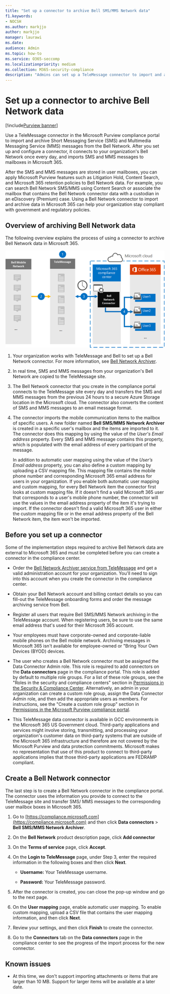 ```yaml
---
title: "Set up a connector to archive Bell SMS/MMS Network data"
f1.keywords:
- NOCSH
ms.author: markjjo
author: markjjo
manager: laurawi
ms.date: 
audience: Admin
ms.topic: how-to
ms.service: O365-seccomp
ms.localizationpriority: medium
ms.collection: M365-security-compliance
description: "Admins can set up a TeleMessage connector to import and archive SMS and MMS data from the Bell Network. This lets you archive data from third-party data sources in Microsoft 365 so you can use compliance features such as legal hold, content search, and retention policies to manage your organization's third-party data."
---
```


# Set up a connector to archive Bell Network data

[!include[Purview banner](../includes/purview-rebrand-banner.md)]

Use a TeleMessage connector in the Microsoft Purview compliance portal to import and archive Short Messaging Service (SMS) and Multimedia Messaging Service (MMS) messages from the Bell Network. After you set up and configure a connector, it connects to your organization's Bell Network once every day, and imports SMS and MMS messages to mailboxes in Microsoft 365.

After the SMS and MMS messages are stored in user mailboxes, you can apply Microsoft Purview features such as Litigation Hold, Content Search, and Microsoft 365 retention policies to Bell Network data. For example, you can search Bell Network SMS/MMS using Content Search or associate the mailbox that contains the Bell Network connector data with a custodian in an eDiscovery (Premium) case. Using a Bell Network connector to import and archive data in Microsoft 365 can help your organization stay compliant with government and regulatory policies.

## Overview of archiving Bell Network data

The following overview explains the process of using a connector to archive Bell Network data in Microsoft 365.

![Bell Network archiving workflow.](../media/BellNetworkConnectorWorkflow.png)

1. Your organization works with TeleMessage and Bell to set up a Bell Network connector. For more information, see [Bell Network Archiver](https://www.telemessage.com/office365-activation-for-bell-network-archiver).

2. In real time, SMS and MMS messages from your organization's Bell Network are copied to the TeleMessage site.

3. The Bell Network connector that you create in the compliance portal connects to the TeleMessage site every day and transfers the SMS and MMS messages from the previous 24 hours to a secure Azure Storage location in the Microsoft cloud. The connector also converts the content of SMS and MMS messages to an email message format.

4. The connector imports the mobile communication items to the mailbox of specific users. A new folder named **Bell SMS/MMS Network Archiver** is created in a specific user's mailbox and the items are imported to it. The connector does this mapping by using the value of the *User's Email address* property. Every SMS and MMS message contains this property, which is populated with the email address of every participant of the message.

   In addition to automatic user mapping using the value of the *User’s Email address* property, you can also define a custom mapping by uploading a CSV mapping file. This mapping file contains the mobile phone number and corresponding Microsoft 365 email address for users in your organization. If you enable both automatic user mapping and custom mapping, for every Bell Network item the connector first looks at custom mapping file. If it doesn't find a valid Microsoft 365 user that corresponds to a user's mobile phone number, the connector will use the values in the email address property of the item it's trying to import. If the connector doesn't find a valid Microsoft 365 user in either the custom mapping file or in the email address property of the Bell Network item, the item won't be imported.

## Before you set up a connector

Some of the implementation steps required to archive Bell Network data are external to Microsoft 365 and must be completed before you can create a connector in the compliance center.

- Order the [Bell Network Archiver service from TeleMessage](https://www.telemessage.com/mobile-archiver/order-mobile-archiver-for-o365/) and get a valid administration account for your organization. You'll need to sign into this account when you create the connector in the compliance center.

- Obtain your Bell Network account and billing contact details so you can fill-out the TeleMessage onboarding forms and order the message archiving service from Bell.

- Register all users that require Bell SMS/MMS Network archiving in the TeleMessage account. When registering users, be sure to use the same email address that's used for their Microsoft 365 account.

- Your employees must have corporate-owned and corporate-liable mobile phones on the Bell mobile network. Archiving messages in Microsoft 365 isn't available for employee-owned or "Bring Your Own Devices (BYOD) devices.

- The user who creates a Bell Network connector must be assigned the Data Connector Admin role. This role is required to add connectors on the **Data connectors** page in the compliance portal. This role is added by default to multiple role groups. For a list of these role groups, see the "Roles in the security and compliance centers" section in [Permissions in the Security & Compliance Center](../security/office-365-security/permissions-in-the-security-and-compliance-center.md#roles-in-the-security--compliance-center). Alternatively, an admin in your organization can create a custom role group, assign the Data Connector Admin role, and then add the appropriate users as members. For instructions, see the "Create a custom role group" section in [Permissions in the Microsoft Purview compliance portal](microsoft-365-compliance-center-permissions.md#create-a-custom-role-group).

- This TeleMessage data connector is available in GCC environments in the Microsoft 365 US Government cloud. Third-party applications and services might involve storing, transmitting, and processing your organization's customer data on third-party systems that are outside of the Microsoft 365 infrastructure and therefore are not covered by the Microsoft Purview and data protection commitments. Microsoft makes no representation that use of this product to connect to third-party applications implies that those third-party applications are FEDRAMP compliant.

## Create a Bell Network connector

The last step is to create a Bell Network connector in the compliance portal. The connector uses the information you provide to connect to the TeleMessage site and transfer SMS/ MMS messages to the corresponding user mailbox boxes in Microsoft 365.

1. Go to [https://compliance.microsoft.com](https://compliance.microsoft.com) and then click **Data connectors** > **Bell SMS/MMS Network Archiver**.

2. On the **Bell Network** product description page, click **Add connector**

3. On the **Terms of service** page, click **Accept**.

4. On the **Login to TeleMessage** page, under Step 3, enter the required information in the following boxes and then click **Next**.

   - **Username:** Your TeleMessage username.

   - **Password:** Your TeleMessage password.

5. After the connector is created, you can close the pop-up window and go to the next page.

6. On the **User mapping** page, enable automatic user mapping. To enable custom mapping, upload a CSV file that contains the user mapping information, and then click **Next**.

7. Review your settings, and then click **Finish** to create the connector.

8. Go to the **Connectors** tab on the **Data connectors** page in the compliance center to see the progress of the import process for the new connector.

## Known issues

- At this time, we don't support importing attachments or items that are larger than 10 MB. Support for larger items will be available at a later date.
